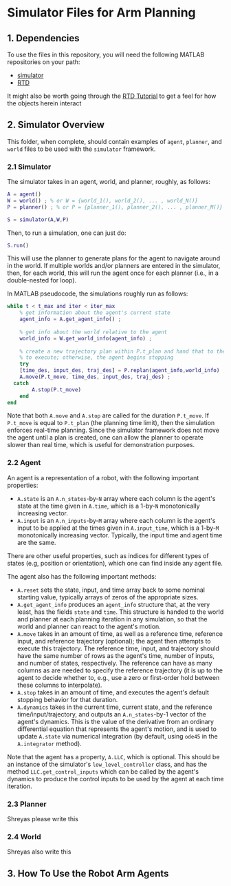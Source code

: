 # Simulator Files for Arm Planning



## 1. Dependencies

To use the files in this repository, you will need the following MATLAB repositories on your path:

- [simulator](https://github.com/skousik/simulator)
- [RTD](https://github.com/ramvasudevan/RTD)

It might also be worth going through the [RTD Tutorial](https://github.com/skousik/RTD_tutorial) to get a feel for how the objects herein interact



## 2. Simulator Overview

This folder, when complete, should contain examples of `agent`, `planner`, and `world` files to be used with the `simulator` framework.

### 2.1 Simulator

The simulator takes in an agent, world, and planner, roughly, as follows:

```matlab
A = agent()
W = world() ; % or W = {world_1(), world_2(), ... , world_N()}
P = planner() ; % or P = {planner_1(), planner_2(), ... , planner_M()}

S = simulator(A,W,P)
```

Then, to run a simulation, one can just do:

```matlab
S.run()
```

This will use the planner to generate plans for the agent to navigate around in the world. If multiple worlds and/or planners are entered in the simulator, then, for each world, this will run the agent once for each planner (i.e., in a double-nested for loop).

In MATLAB pseudocode, the simulations roughly run as follows:

```matlab
while t < t_max and iter < iter_max
	% get information about the agent's current state
	agent_info = A.get_agent_info() ;
	
	% get info about the world relative to the agent
	world_info = W.get_world_info(agent_info) ;
	
	% create a new trajectory plan within P.t_plan and hand that to the agent
	% to execute; otherwise, the agent begins stopping
	try
    [time_des, input_des, traj_des] = P.replan(agent_info,world_info) ;
    A.move(P.t_move, time_des, input_des, traj_des) ;
  catch
		A.stop(P.t_move)
	end	
end
```

Note that both `A.move` and `A.stop` are called for the duration `P.t_move`. If `P.t_move` is equal to `P.t_plan` (the planning time limit), then the simulation enforces real-time planning. Since the simulator framework does not move the agent until a plan is created, one can allow the planner to operate slower than real time, which is useful for demonstration purposes.

### 2.2 Agent

An agent is a representation of a robot, with the following important properties:

- `A.state` is an `A.n_states`-by-`N` array where each column is the agent's state at the time given in `A.time`, which is a 1-by-`N` monotonically increasing vector.
- `A.input` is an `A.n_inputs`-by-`M` array where each column is the agent's input to be applied at the times given in `A.input_time`, which is a 1-by-`M` monotonically increasing vector. Typically, the input time and agent time are the same.

There are other useful properties, such as indices for different types of states (e.g, position or orientation), which one can find inside any agent file.



The agent also has the following important methods:

- `A.reset` sets the state, input, and time array back to some nominal starting value, typically arrays of zeros of the appropriate sizes.
- `A.get_agent_info` produces an `agent_info` structure that, at the very least, has the fields `state` and `time`. This structure is handed to the world and planner at each planning iteration in any simulation, so that the world and planner can react to the agent's motion.
- `A.move` takes in an amount of time, as well as a reference time, reference input, and reference trajectory (optional); the agent then attempts to execute this trajectory. The reference time, input, and trajectory should have the same number of rows as the agent's time, number of inputs, and number of states, respectively. The reference can have as many columns as are needed to specify the reference trajectory (it is up to the agent to decide whether to, e.g., use a zero or first-order hold between these columns to interpolate).
- `A.stop` takes in an amount of time, and executes the agent's default stopping behavior for that duration.
- `A.dynamics` takes in the current time, current state, and the reference time/input/trajectory, and outputs an `A.n_states`-by-1 vector of the agent's dynamics. This is the value of the derivative from an ordinary differential equation that represents the agent's motion, and is used to update `A.state` via numerical integration (by default, using `ode45` in the `A.integrator` method).

Note that the agent has a property, `A.LLC`, which is optional. This should be an instance of the simulator's `low_level_controller` class, and has the method `LLC.get_control_inputs` which can be called by the agent's dynamics to produce the control inputs to be used by the agent at each time iteration.



### 2.3 Planner

Shreyas please write this



### 2.4 World

Shreyas also write this



## 3. How To Use the Robot Arm Agents

